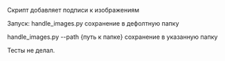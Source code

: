 Скрипт добавляет подписи к изображениям

Запуск:
handle_images.py     сохранение в дефолтную папку

handle_images.py --path {путь к папке}  сохранение в указанную папку


Тесты не делал.